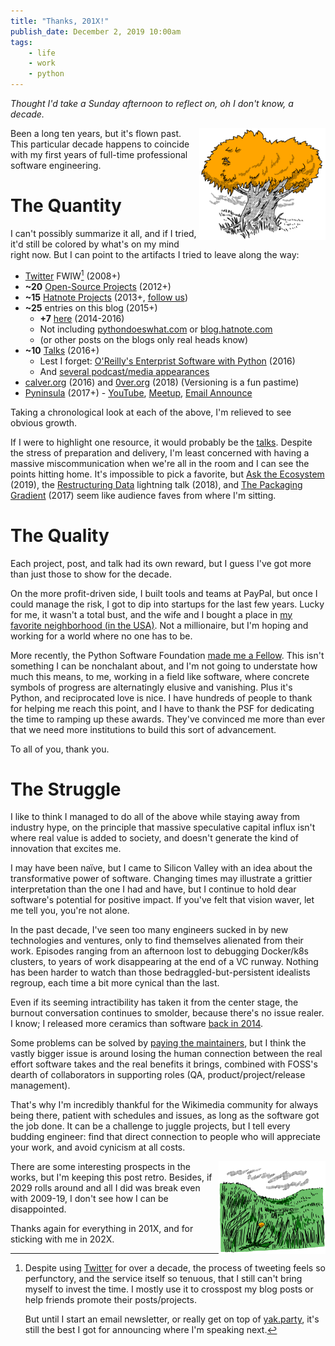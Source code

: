 ```yaml
---
title: "Thanks, 201X!"
publish_date: December 2, 2019 10:00am
tags:
    - life
    - work
    - python
---
```

*Thought I'd take a Sunday afternoon to reflect on, oh I don't know, a decade.*

<img align="right" width="40%" src="/uploads/illo/legatree_med.png">
Been a long ten years, but it's flown past. This particular decade
happens to coincide with my first years of full-time professional
software engineering.

# The Quantity

I can't possibly summarize it all, and if I tried, it'd still be
colored by what's on my mind right now. But I can point to the
artifacts I tried to leave along the way:

* [Twitter](https://twitter.com/mhashemi) FWIW[^1] (2008+)
* **~20** [Open-Source Projects](/projects.html) (2012+)
* **~15** [Hatnote Projects](/hatnote_projects.html) (2013+, [follow us](https://twitter.com/hatnotable))
* **~25** entries on this blog (2015+)
    * **+7** [here](https://medium.com/paypal-engineering/tagged/python) (2014-2016)
    * Not including [pythondoeswhat.com](https://www.pythondoeswhat.com/) or [blog.hatnote.com](https://blog.hatnote.com/)
    * (or other posts on the blogs only real heads know)
* **~10** [Talks](/talks.html) (2016+)
    * Lest I forget: [O'Reilly's Enterprist Software with Python](http://shop.oreilly.com/product/0636920047346.do?code=authd) (2016)
    * And [several podcast/media appearances](/appearances.html)
* [calver.org](https://calver.org/) (2016) and [0ver.org](https://0ver.org/) (2018) (Versioning is a fun pastime)
* [Pyninsula](https://pyninsula.org/) (2017+) - [YouTube](https://www.youtube.com/c/Pyninsula), [Meetup](https://www.meetup.com/Pyninsula-Python-Peninsula-Meetup/), [Email Announce](https://mail.python.org/mailman3/lists/pyninsula-announce.python.org/)

Taking a chronological look at each of the above, I'm relieved to see
obvious growth.

If I were to highlight one resource, it would probably be the
[talks](/talks.html). Despite the stress of preparation and delivery, I'm least
concerned with having a massive miscommunication when we're all in the
room and I can see the points hitting home. It's impossible to pick a
favorite, but [Ask the
Ecosystem](/talks.html#ask-the-ecosystem-lessons-from-350-foss-python-applications)
(2019), the [Restructuring
Data](/talks.html#restructuring-data-in-python) lightning talk (2018),
and [The Packaging
Gradient](https://www.youtube.com/watch?v=iLVNWfPWAC8) (2017) seem
like audience faves from where I'm sitting.

# The Quality

Each project, post, and talk had its own reward, but I guess I've got
more than just those to show for the decade.

On the more profit-driven side, I built tools and teams at PayPal, but
once I could manage the risk, I got to dip into startups for the last
few years. Lucky for me, it wasn't a total bust, and the wife and I
bought a place in [my favorite neighborhood (in the
USA)](https://en.wikipedia.org/wiki/Japantown,_San_Jose). Not a
millionaire, but I'm hoping and working for a world where no one has
to be.

More recently, the Python Software Foundation [made me a
Fellow](http://pyfound.blogspot.com/2019/11/python-software-foundation-fellow.html). This
isn't something I can be nonchalant about, and I'm not going to
understate how much this means, to me, working in a field like
software, where concrete symbols of progress are alternatingly elusive
and vanishing. Plus it's Python, and reciprocated love is nice. I have
hundreds of people to thank for helping me reach this point, and I
have to thank the PSF for dedicating the time to ramping up these
awards. They've convinced me more than ever that we need more
institutions to build this sort of advancement.

To all of you, thank you.

# The Struggle

I like to think I managed to do all of the above while staying away
from industry hype, on the principle that massive speculative capital
influx isn't where real value is added to society, and doesn't
generate the kind of innovation that excites me.

I may have been naïve, but I came to Silicon Valley with an idea
about the transformative power of software. Changing times may
illustrate a grittier interpretation than the one I had and have, but
I continue to hold dear software's potential for positive impact. If
you've felt that vision waver, let me tell you, you're not alone.

In the past decade, I've seen too many engineers sucked in by new
technologies and ventures, only to find themselves alienated from
their work. Episodes ranging from an afternoon lost to debugging
Docker/k8s clusters, to years of work disappearing at the end of a VC
runway. Nothing has been harder to watch than those
bedraggled-but-persistent idealists regroup, each time a bit more
cynical than the last.

Even if its seeming intractibility has taken it from the center stage,
the burnout conversation continues to smolder, because there's no
issue realer. I know; I released more ceramics than software [back in
2014](https://www.flickr.com/photos/mahmoudhashemi/albums/72157648555341327).

Some problems can be solved by [paying the
maintainers](https://opensource.com/article/18/9/its-time-pay-maintainers),
but I think the vastly bigger issue is around losing the human
connection between the real effort software takes and the real
benefits it brings, combined with FOSS's dearth of collaborators in
supporting roles (QA, product/project/release management).

That's why I'm incredibly thankful for the Wikimedia community for
always being there, patient with schedules and issues, as long as the
software got the job done. It can be a challenge to juggle projects,
but I tell every budding engineer: find that direct connection to
people who will appreciate your work, and avoid cynicism at all costs.

<img width="34%" align="right" src="/uploads/illo/green_field_med.png">

There are some interesting prospects in the works, but I'm keeping
this post retro. Besides, if 2029 rolls around and all I did was break
even with 2009-19, I don't see how I can be disappointed.

Thanks again for everything in 201X, and for sticking with me in 202X.

[^1]: Despite using [Twitter](https://twitter.com/mhashemi) for over a
      decade, the process of tweeting feels so perfunctory, and the
      service itself so tenuous, that I still can't bring myself to
      invest the time. I mostly use it to crosspost my blog posts or
      help friends promote their posts/projects.

      But until I start an email newsletter, or really get on top of
      [yak.party](https://yak.party), it's still the best I got for
      announcing where I'm speaking next.
